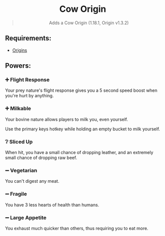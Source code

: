 <div align="center">
  
# Cow Origin

> Adds a Cow Origin (1.18.1, Origin v1.3.2)

</div>

## Requirements:

- [Origins](https://modrinth.com/mod/origins)

## Powers:

### ➕ Flight Response
Your prey nature's flight response gives you a 5 second speed boost when you're hurt by anything.

### ➕ Milkable
Your bovine nature allows players to milk you, even yourself.

Use the primary keys hotkey while holding an empty bucket to milk yourself.

### ❔ Sliced Up
When hit, you have a small chance of dropping leather, and an extremely small chance of dropping raw beef.

### ➖ Vegetarian
You can't digest any meat.

### ➖ Fragile
You have 3 less hearts of health than humans.

### ➖ Large Appetite
You exhaust much quicker than others, thus requiring you to eat more.